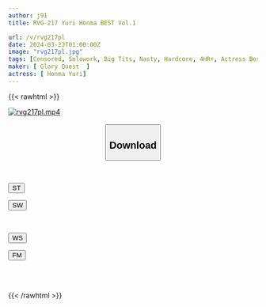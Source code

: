 ```yaml
---
author: j91
title: RVG-217 Yuri Honma BEST Vol.1

url: /v/rvg217pl
date: 2024-03-23T01:00:00Z
image: "rvg217pl.jpg"
tags: [Censored, Solowork, Big Tits, Nasty, Hardcore, 4HR+, Actress Best, Huge Butt	]
maker: [ Glory Quest  ]
actress: [ Honma Yuri]
---
```



{{< rawhtml >}}

<div class="video" data-videoid="wDYe4VVMdoCJ2em">
    <a href="javascript:;">
        <img src="/v/rvg217pl/rvg217pl.jpg" width="WIDTH" height="HEIGHT" alt="rvg217pl.mp4" loading="lazy">
    </a>
</div>

<script type="text/javascript" src="https://j91.asia/asset/on-demand-st.js"></script>

<br>
  <link rel="stylesheet" href="https://j91.asia/asset/bs5.css">
  
  <center>
  <button class="btn btn-primary" type="button" data-bs-toggle="collapse" data-bs-target=".multi-collapse" aria-expanded="false" aria-controls="multiCollapseExample1 multiCollapseExample2"><h2>Download</h2></button></center>
</p>
<div class="row">
  <div class="col">
    <div class="collapse multi-collapse" id="multiCollapseExample1">
      <div class="card card-body">
	      	      <br>
<div class="buttons">  
<p><a href="https://streamtape.to/v/wDYe4VVMdoCJ2em" target="_blank"><button class="btn-hover color-3"><i class="fa fa-download"></i> ST</button></a></p>
<p><a href="https://asnwish.com/ddjo0rp6h4ec" target="_blank"><button class="btn-hover color-2"><i class="fa fa-download"></i> SW</button></a></p></div>
    </div>
  </div>
</div>
  <div class="col">
    <div class="collapse multi-collapse" id="multiCollapseExample2">
      <div class="card card-body">
	      <br>
<div class="buttons">
<p><a href="https://wolfstream.tv/dt2ekpibkq2e"><button class="btn-hover color-9"><i class="fa fa-download"></i> WS</button></a></p>
<p><a href="https://filemoon.sx/d/m4j7cl8xf3em"><button class="btn-hover color-8"><i class="fa fa-download"></i> FM</button></a></p></div>
<br><br>
      </div>
    </div>
  </div>
</div>

{{< /rawhtml >}}